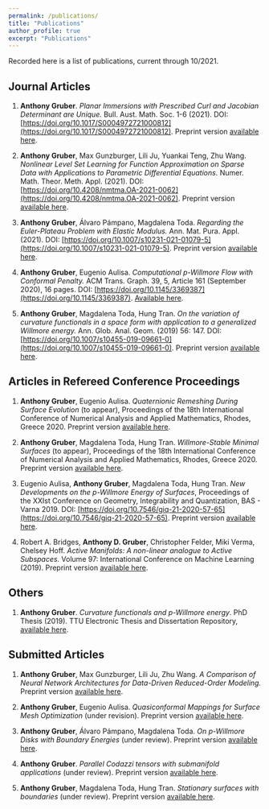 ```yaml
---
permalink: /publications/
title: "Publications"
author_profile: true
excerpt: "Publications"
---
```


Recorded here is a list of publications, current through 10/2021.

## Journal Articles
1.  **Anthony Gruber**.  *Planar Immersions with Prescribed Curl and Jacobian Determinant are Unique.*  Bull. Aust. Math. Soc. 1-6 (2021).  DOI: [https://doi.org/10.1017/S0004972721000812](https://doi.org/10.1017/S0004972721000812).  Preprint version [available here](https://arxiv.org/abs/2107.13707#).

1.  **Anthony Gruber**, Max Gunzburger, Lili Ju, Yuankai Teng, Zhu Wang.  *Nonlinear Level Set Learning for Function Approximation on Sparse Data with Applications to Parametric Differential Equations.*  Numer. Math. Theor. Meth. Appl. (2021).  DOI: [https://doi.org/10.4208/nmtma.OA-2021-0062](https://doi.org/10.4208/nmtma.OA-2021-0062).  Preprint version [available here](https://arxiv.org/abs/2104.14072#).

1.  **Anthony Gruber**, Álvaro Pámpano, Magdalena Toda.  *Regarding the Euler-Plateau Problem with Elastic Modulus.* Ann. Mat. Pura. Appl. (2021).  DOI: [https://doi.org/10.1007/s10231-021-01079-5](https://doi.org/10.1007/s10231-021-01079-5).  Preprint version [available here](https://arxiv.org/abs/2010.00149#).

1.  **Anthony Gruber**, Eugenio Aulisa.  *Computational p-Willmore Flow with Conformal Penalty.* ACM Trans. Graph. 39, 5, Article 161 (September 2020), 16 pages. DOI: [https://doi.org/10.1145/3369387](https://doi.org/10.1145/3369387).  [Available here](https://dl.acm.org/doi/10.1145/3369387?cid=99659571076).

1.  **Anthony Gruber**, Magdalena Toda, Hung Tran.  *On the variation of curvature functionals in a space form with application to a generalized Willmore energy.* Ann. Glob. Anal. Geom. (2019) 56: 147.  DOI: [https://doi.org/10.1007/s10455-019-09661-0](https://doi.org/10.1007/s10455-019-09661-0).  Preprint version [available here](https://arxiv.org/abs/1905.01759#).

## Articles in Refereed Conference Proceedings
1.  **Anthony Gruber**, Eugenio Aulisa.  *Quaternionic Remeshing During Surface Evolution* (to appear), Proceedings of the 18th International Conference of Numerical Analysis and Applied Mathematics, Rhodes, Greece 2020.  Preprint version [available here](/files/preprints/QRDSE.pdf).

1.  **Anthony Gruber**, Magdalena Toda, Hung Tran.  *Willmore-Stable Minimal Surfaces* (to appear), Proceedings of the 18th International Conference of Numerical Analysis and Applied Mathematics, Rhodes, Greece 2020.  Preprint version [available here](/files/preprints/WSMS.pdf).

1.  Eugenio Aulisa, **Anthony Gruber**, Magdalena Toda, Hung Tran.  *New Developments on the p-Willmore Energy of Surfaces*, Proceedings of the XXIst Conference on Geometry, Integrability and Quantization, BAS - Varna 2019.  DOI: [https://doi.org/10.7546/giq-21-2020-57-65](https://doi.org/10.7546/giq-21-2020-57-65).  Preprint version [available here](/files/preprints/PWillmoreGIQ.pdf).

1.  Robert A. Bridges, **Anthony D. Gruber**, Christopher Felder, Miki Verma, Chelsey Hoff.  *Active Manifolds: A non-linear analogue to Active Subspaces.* Volume 97: International Conference on Machine Learning (2019).  Preprint version [available here](https://arxiv.org/abs/1904.13386#).

## Others
1.  **Anthony Gruber**.  *Curvature functionals and p-Willmore energy*.  PhD Thesis (2019).  TTU Electronic Thesis and Dissertation Repository, [available here](https://ttu-ir.tdl.org/handle/2346/85351#).

## Submitted Articles
1.  **Anthony Gruber**, Max Gunzburger, Lili Ju, Zhu Wang.  *A Comparison of Neural Network Architectures for Data-Driven Reduced-Order Modeling.*  Preprint version [available here](https://arxiv.org/abs/2110.03442#).

1.  **Anthony Gruber**, Eugenio Aulisa.  *Quasiconformal Mappings for Surface Mesh Optimization* (under revision).  Preprint version [available here](/files/preprints/QC_paper.pdf).

1.  **Anthony Gruber**, Álvaro Pámpano, Magdalena Toda.  *On p-Willmore Disks with Boundary Energies* (under review).  Preprint version [available here](/files/preprints/p-Willmore-Final-Corrections.pdf).

1.  **Anthony Gruber**.  *Parallel Codazzi tensors with submanifold applications* (under review).  Preprint version [available here](https://arxiv.org/abs/2004.03103#).

1.  **Anthony Gruber**, Magdalena Toda, Hung Tran.  *Stationary surfaces with boundaries* (under review).  Preprint version [available here](https://arxiv.org/abs/1912.07103#).
